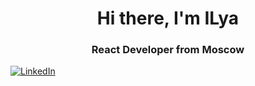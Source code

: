 <div id="header" align="center">
	<h1>Hi there, I'm ILya</h1>
	<h3>React Developer from Moscow</h3>
</div>

<a href="linkedin-url">
	<img src="https://img.shields.io/badge/LinkedIn-blue?style=for-the-badge&logo=linkedin&logoColor=white" alt="LinkedIn"/>
</a>
